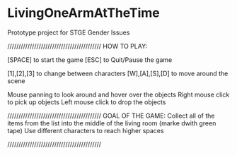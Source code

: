 # LivingOneArmAtTheTime
 Prototype project for STGE Gender Issues

//////////////////////////////////////////
HOW TO PLAY:

[SPACE] to start the game
[ESC] to Quit/Pause the game

[1],[2],[3] to change between characters 
[W],[A],[S],[D] to move around the scene

Mouse panning to look around and hover over the objects
Right mouse click to pick up objects
Left mouse click to drop the objects

//////////////////////////////////////////
GOAL OF THE GAME:
Collect all of the items from the list into the 
middle of the living room (marke dwith green tape)
Use different characters to reach higher spaces

//////////////////////////////////////////
